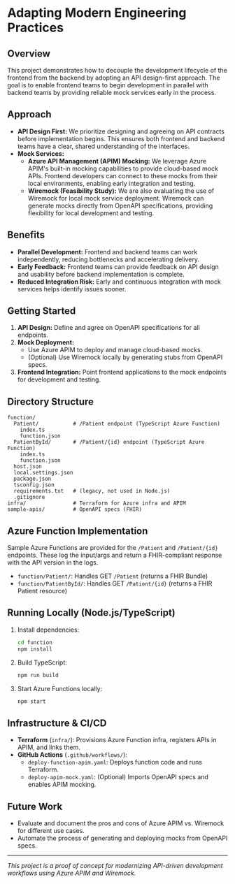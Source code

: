 # Adapting Modern Engineering Practices

## Overview
This project demonstrates how to decouple the development lifecycle of the frontend from the backend by adopting an API design-first approach. The goal is to enable frontend teams to begin development in parallel with backend teams by providing reliable mock services early in the process.

## Approach
- **API Design First:** We prioritize designing and agreeing on API contracts before implementation begins. This ensures both frontend and backend teams have a clear, shared understanding of the interfaces.
- **Mock Services:**
  - **Azure API Management (APIM) Mocking:** We leverage Azure APIM's built-in mocking capabilities to provide cloud-based mock APIs. Frontend developers can connect to these mocks from their local environments, enabling early integration and testing.
  - **Wiremock (Feasibility Study):** We are also evaluating the use of Wiremock for local mock service deployment. Wiremock can generate mocks directly from OpenAPI specifications, providing flexibility for local development and testing.

## Benefits
- **Parallel Development:** Frontend and backend teams can work independently, reducing bottlenecks and accelerating delivery.
- **Early Feedback:** Frontend teams can provide feedback on API design and usability before backend implementation is complete.
- **Reduced Integration Risk:** Early and continuous integration with mock services helps identify issues sooner.

## Getting Started
1. **API Design:** Define and agree on OpenAPI specifications for all endpoints.
2. **Mock Deployment:**
   - Use Azure APIM to deploy and manage cloud-based mocks.
   - (Optional) Use Wiremock locally by generating stubs from OpenAPI specs.
3. **Frontend Integration:** Point frontend applications to the mock endpoints for development and testing.

## Directory Structure

```
function/
  Patient/           # /Patient endpoint (TypeScript Azure Function)
    index.ts
    function.json
  PatientById/       # /Patient/{id} endpoint (TypeScript Azure Function)
    index.ts
    function.json
  host.json
  local.settings.json
  package.json
  tsconfig.json
  requirements.txt   # (legacy, not used in Node.js)
  .gitignore
infra/               # Terraform for Azure infra and APIM
sample-apis/         # OpenAPI specs (FHIR)
```

## Azure Function Implementation

Sample Azure Functions are provided for the `/Patient` and `/Patient/{id}` endpoints. These log the input/args and return a FHIR-compliant response with the API version in the logs.

- `function/Patient/`: Handles GET `/Patient` (returns a FHIR Bundle)
- `function/PatientById/`: Handles GET `/Patient/{id}` (returns a FHIR Patient resource)

## Running Locally (Node.js/TypeScript)

1. Install dependencies:
   ```sh
   cd function
   npm install
   ```
2. Build TypeScript:
   ```sh
   npm run build
   ```
3. Start Azure Functions locally:
   ```sh
   npm start
   ```

## Infrastructure & CI/CD
- **Terraform** (`infra/`): Provisions Azure Function infra, registers APIs in APIM, and links them.
- **GitHub Actions** (`.github/workflows/`):
  - `deploy-function-apim.yaml`: Deploys function code and runs Terraform.
  - `deploy-apim-mock.yaml`: (Optional) Imports OpenAPI specs and enables APIM mocking.

## Future Work
- Evaluate and document the pros and cons of Azure APIM vs. Wiremock for different use cases.
- Automate the process of generating and deploying mocks from OpenAPI specs.

---

*This project is a proof of concept for modernizing API-driven development workflows using Azure APIM and Wiremock.*
